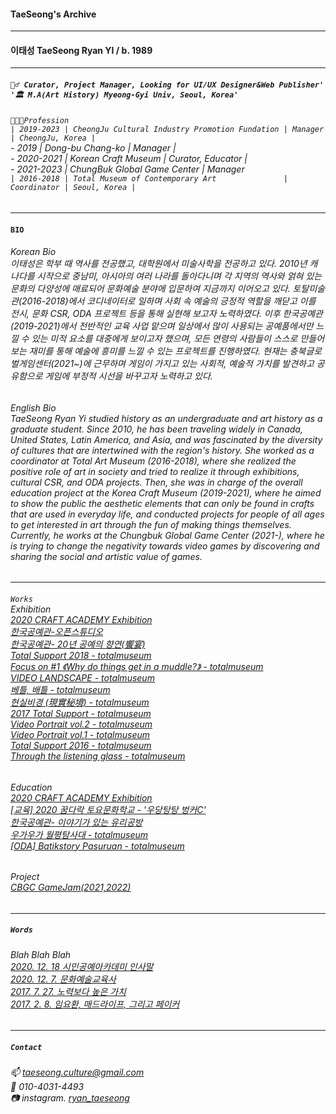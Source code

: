 #### TaeSeong's Archive
---
#### 이태성 TaeSeong Ryan YI  / b. 1989
---
##### `🧟‍♂️ Curator, Project Manager, Looking for UI/UX Designer&Web Publisher'`<br/>`'🏛️ M.A(Art History) Myeong-Gyi Univ, Seoul, Korea'`

###### `🧑🏻‍💻Profession` <br/> `| 2019-2023 | CheongJu Cultural Industry Promotion Fundation | Manager | CheongJu, Korea |`<br/> - 2019 | Dong-bu Chang-ko | Manager | <br/> - 2020-2021 | Korean Craft Museum | Curator, Educator |<br/> - 2021-2023 | ChungBuk Global Game Center  | Manager<br/>`| 2016-2018 | Total Museum of Contemporary Art               | Coordinator | Seoul, Korea |`

---
#### `BIO`
###### *Korean Bio*<br/>이태성은 학부 때 역사를 전공했고, 대학원에서 미술사학을 전공하고 있다. 2010년 캐나다를 시작으로 중남미, 아시아의 여러 나라를 돌아다니며 각 지역의 역사와 얽혀 있는 문화의 다양성에 매료되어 문화예술 분야에 입문하여 지금까지 이어오고 있다. 토탈미술관(2016-2018)에서 코디네이터로 일하며 사회 속 예술의 긍정적 역할을 깨닫고 이를 전시, 문화 CSR, ODA 프로젝트 등을 통해 실현해 보고자 노력하였다. 이후 한국공예관(2019-2021)에서 전반적인 교육 사업 맡으며 일상에서 많이 사용되는 공예품에서만 느낄 수 있는 미적 요소를 대중에게 보이고자 했으며, 모든 연령의 사람들이 스스로 만들어 보는 재미를 통해 예술에 흥미를 느낄 수 있는 프로젝트를 진행하였다. 현재는 충북글로벌게임센터(2021~)에 근무하며 게임이 가지고 있는 사회적, 예술적 가치를 발견하고 공유함으로 게임에 부정적 시선을 바꾸고자 노력하고 있다.
###### *English Bio*<br/>TaeSeong Ryan Yi studied history as an undergraduate and art history as a graduate student. Since 2010, he has been traveling widely in Canada, United States, Latin America, and Asia, and was fascinated by the diversity of cultures that are intertwined with the region's history. She worked as a coordinator at Total Art Museum (2016-2018), where she realized the positive role of art in society and tried to realize it through exhibitions, cultural CSR, and ODA projects. Then, she was in charge of the overall education project at the Korea Craft Museum (2019-2021), where he aimed to show the public the aesthetic elements that can only be found in crafts that are used in everyday life, and conducted projects for people of all ages to get interested in art through the fun of making things themselves. Currently, he works at the Chungbuk Global Game Center (2021-), where he is trying to change the negativity towards video games by discovering and sharing the social and artistic value of games.
    
---
###### `Works` <br/> *Exhibition* <br/>[2020 CRAFT ACADEMY Exhibition](https://cjkcm.org/craft7/) <br/>[한국공예관-오픈스튜디오](https://cjkcm.org/project/include/63.php) <br/>[한국공예관- 20년 공예의 향연(饗宴)](https://cjkcm.org/craft3/)<br/>[Total Support 2018 - totalmuseum](http://totalmuseum.org/exhibition/past-exhibition/totalsupport2018/)<br/>[Focus on #1 《Why do things get in a muddle?》 - totalmuseum](http://totalmuseum.org/exhibition/past-exhibition/why-do-things-get-in-a-muddle/)<br/>[VIDEO LANDSCAPE - totalmuseum](http://totalmuseum.org/exhibition/past-exhibition/videolandscape/)<br/>[베틀, 배틀 - totalmuseum](http://totalmuseum.org/exhibition/past-exhibition/loomsbattles/)<br/>[현실비경 (現實秘境) - totalmuseum](http://totalmuseum.org/exhibition/past-exhibition/towardsmysteriousrealities/)<br/>[2017 Total Support - totalmuseum](http://totalmuseum.org/exhibition/past-exhibition/2017-total-support/)<br/>[Video Portrait vol.2 - totalmuseum](http://totalmuseum.org/exhibition/past-exhibition/video-portrait-vol-1-2/)<br/>[Video Portrait vol.1 - totalmuseum](http://totalmuseum.org/exhibition/past-exhibition/video-portrait-vol-1/)<br/>[Total Support 2016 - totalmuseum](http://totalmuseum.org/exhibition/past-exhibition/2016-total-support/)<br/>[Through the listening glass - totalmuseum](http://totalmuseum.org/exhibition/past-exhibition/through-the-listening-glass/)<br/> 

###### *Education*<br/>[2020 CRAFT ACADEMY Exhibition](https://cjkcm.org/craft7/)<br/>[[교육] 2020 꿈다락 토요문화학교 - '우당탕탕 벙커C'](https://www.youtube.com/watch?v=dHniZoQ26r0&t=1s)<br/>[한국공예관- 이야기가 있는 유리공방](https://cjkcm.org/craft6/)<br/>[우가우가 월평탐사대 - totalmuseum](http://totalmuseum.org/education/curating-wolpyung/)<br/>[[ODA] Batikstory Pasuruan - totalmuseum](http://totalmuseum.org/uncategorized/oda-batikstory-pasuruan/)
###### *Project*<br/>[CBGC GameJam(2021,2022)](https://cbgc-gamejam.notion.site/cbgc-gamejam/CBGC-deefcc668ac245428267ed55bd200616)

---

##### `Words`
###### *Blah Blah Blah*<br/>[2020. 12. 18 시민공예아카데미 인사말](https://www.notion.so/2020-12-18-e5a895f1469f4d6cbb2db744bba2e5f3?pvs=21)<br/>[2020. 12. 7. 문화예술교육사](https://www.notion.so/2020-12-7-b57205b200484484926de32bd74fb828?pvs=21)<br/>[2017. 7.  27. 노력보다 높은 가치](https://www.notion.so/2017-7-27-b96f1f091f094239bb7c31d1684e0304?pvs=21)<br/>[2017. 2. 8. 임요환, 매드라이프, 그리고 페이커](https://www.notion.so/2017-2-8-b9a23fa2e9bb47a1abb403195b4e108b?pvs=21)
  
---

##### `Contact`
###### 📫 taeseong.culture@gmail.com <br/> 📱 010-4031-4493 <br/> 📷 instagram. [ryan_taeseong](https://www.instagram.com/ryan_taeseong/)

